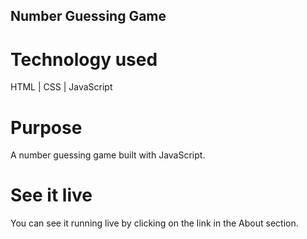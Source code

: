 ## Number Guessing Game

# Technology used

HTML | CSS | JavaScript

# Purpose

A number guessing game built with JavaScript.

# See it live

You can see it running live by clicking on the link in the About section.
